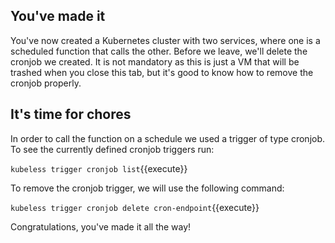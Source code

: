 

## You've made it

You've now created a Kubernetes cluster with two services, where one is a scheduled function that calls the other. Before we leave, we'll delete the cronjob we created. It is not mandatory as this is just a VM that will be trashed when you close this tab, but it's good to know how to remove the cronjob properly.

## It's time for chores
In order to call the function on a schedule we used a trigger of type cronjob. To see the currently defined cronjob triggers run:

`kubeless trigger cronjob list`{{execute}}

To remove the cronjob trigger, we will use the following command:

`kubeless trigger cronjob delete cron-endpoint`{{execute}}


Congratulations, you've made it all the way!



